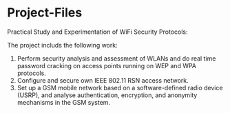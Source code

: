 # Project-Files

Practical Study and Experimentation of WiFi Security Protocols: 
  
The project includs the following work: 
  
1. Perform security analysis and assessment of WLANs and do real time password cracking on access points running on WEP and WPA     protocols. 
2. Configure and secure own IEEE 802.11 RSN access network. 
3. Set up a GSM mobile network based on a software-defined radio device (USRP), and analyse authentication, encryption, and anonymity  mechanisms in the GSM system.
